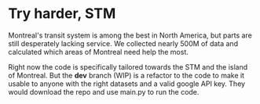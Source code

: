 # Try harder, STM

Montreal's transit system is among the best in North America, but parts are still desperately lacking service. We collected nearly 500M of data and calculated which areas of Montreal need help the most.

Right now the code is specifically tailored towards the STM and the island of Montreal. But the **dev** branch (WIP) is a refactor to the code to make it usable to anyone with the right datasets and a valid google API key. They would download the repo and use main.py to run the code.
